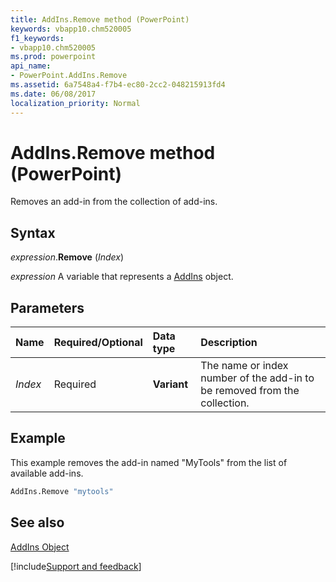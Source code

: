 ```yaml
---
title: AddIns.Remove method (PowerPoint)
keywords: vbapp10.chm520005
f1_keywords:
- vbapp10.chm520005
ms.prod: powerpoint
api_name:
- PowerPoint.AddIns.Remove
ms.assetid: 6a7548a4-f7b4-ec80-2cc2-048215913fd4
ms.date: 06/08/2017
localization_priority: Normal
---
```



# AddIns.Remove method (PowerPoint)

Removes an add-in from the collection of add-ins.


## Syntax

_expression_.**Remove** (_Index_)

_expression_ A variable that represents a [AddIns](PowerPoint.AddIns.md) object.


## Parameters



|Name|Required/Optional|Data type|Description|
|:-----|:-----|:-----|:-----|
| _Index_|Required|**Variant**|The name or index number of the add-in to be removed from the collection.|

## Example

This example removes the add-in named "MyTools" from the list of available add-ins.


```vb
AddIns.Remove "mytools"
```


## See also


[AddIns Object](PowerPoint.AddIns.md)

[!include[Support and feedback](~/includes/feedback-boilerplate.md)]